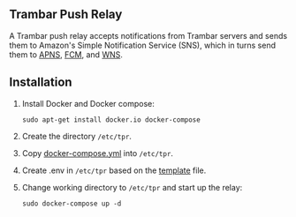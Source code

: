 Trambar Push Relay
------------------

A Trambar push relay accepts notifications from Trambar servers and sends them
to Amazon's Simple Notification Service (SNS), which in turns send them to
[APNS](https://developer.apple.com/notifications/),
[FCM](https://firebase.google.com/docs/cloud-messaging/), and
[WNS](https://docs.microsoft.com/en-us/windows/uwp/design/shell/tiles-and-notifications/windows-push-notification-services--wns--overview).

## Installation

1. Install Docker and Docker compose:

   `sudo apt-get install docker.io docker-compose`

2. Create the directory `/etc/tpr`.

3. Copy [docker-compose.yml](docker-compose/prod/docker-compose.yml) into `/etc/tpr`.

4. Create .env in `/etc/tpr` based on the [template](dokcer-compose/prod/env-template) file.

5. Change working directory to `/etc/tpr` and start up the relay:

   `sudo docker-compose up -d`
